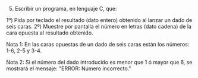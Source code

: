 5.	Escribir un programa, en lenguaje C, que:

1º) Pida por teclado el resultado (dato entero) obtenido al lanzar un dado de seis caras.
2º) Muestre por pantalla el número en letras (dato cadena) de la cara opuesta al resultado obtenido.

Nota 1: En las caras opuestas de un dado de seis caras están los números: 1-6, 2-5 y 3-4.

Nota 2: Si el número del dado introducido es menor que 1 ó mayor que 6, se mostrará el mensaje: "ERROR: Número incorrecto."
